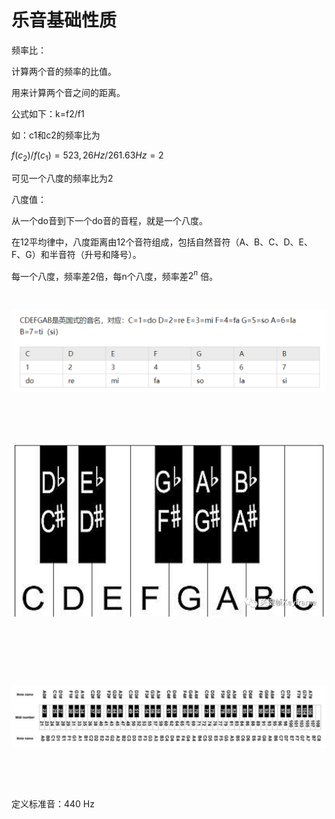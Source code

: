# 乐音基础性质

频率比：

计算两个音的频率的比值。

用来计算两个音之间的距离。

公式如下：k\=f2/f1

如：c1和c2的频率比为

$f(c_2 )/f(c_1 ) =523,26Hz/261.63Hz=2$

可见一个八度的频率比为2

八度值：

从一个do音到下一个do音的音程，就是一个八度。

在12平均律中，八度距离由12个音符组成，包括自然音符（A、B、C、D、E、F、G）和半音符（升号和降号）。

每一个八度，频率差2倍，每n个八度，频率差$2^n$ 倍。

‍

​![image](assets/image-20240802102123-9rivmvo.png)​

‍

‍

​![image](assets/image-20240802102127-0yb005w.png)​

‍

‍

‍

​![image](assets/image-20240802102147-luvw46w.png)​

‍

‍

定义标准音：440 Hz

‍

‍
